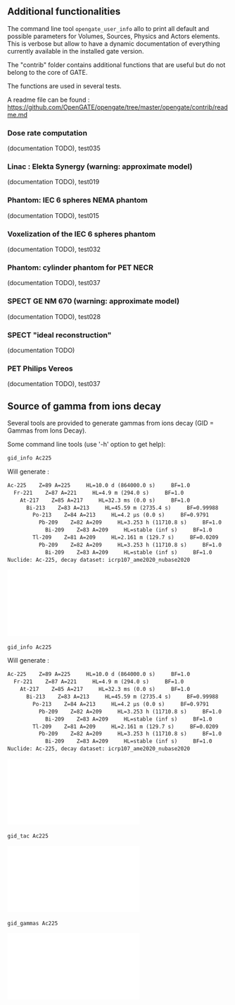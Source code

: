 ## Additional functionalities

The command line tool ```opengate_user_info``` allo to print all default and possible parameters for Volumes, Sources, Physics and Actors elements. This is verbose but allow to have a dynamic documentation of everything currently available in the installed gate version.

The "contrib" folder contains additional functions that are useful but do not belong to the core of GATE.

The functions are used in several tests.

A readme file can be found : https://github.com/OpenGATE/opengate/tree/master/opengate/contrib/readme.md

### Dose rate computation

(documentation TODO), test035

### Linac : Elekta Synergy (warning: approximate model)

(documentation TODO), test019

### Phantom: IEC 6 spheres NEMA phantom

(documentation TODO), test015

### Voxelization of the IEC 6 spheres phantom

(documentation TODO), test032

### Phantom: cylinder phantom for PET NECR

(documentation TODO), test037

### SPECT GE NM 670 (warning: approximate model)

(documentation TODO), test028

### SPECT "ideal reconstruction"

(documentation TODO)

### PET Philips Vereos

(documentation TODO), test037

## Source of gamma from ions decay

Several tools are provided to generate gammas from ions decay (GID = Gammas from Ions Decay).

Some command line tools (use '-h' option to get help):

```python
gid_info Ac225
```
Will generate :
```txt
Ac-225    Z=89 A=225     HL=10.0 d (864000.0 s)     BF=1.0
  Fr-221    Z=87 A=221     HL=4.9 m (294.0 s)     BF=1.0
    At-217    Z=85 A=217     HL=32.3 ms (0.0 s)     BF=1.0
      Bi-213    Z=83 A=213     HL=45.59 m (2735.4 s)     BF=0.99988
        Po-213    Z=84 A=213     HL=4.2 μs (0.0 s)     BF=0.9791
          Pb-209    Z=82 A=209     HL=3.253 h (11710.8 s)     BF=1.0
            Bi-209    Z=83 A=209     HL=stable (inf s)     BF=1.0
        Tl-209    Z=81 A=209     HL=2.161 m (129.7 s)     BF=0.0209
          Pb-209    Z=82 A=209     HL=3.253 h (11710.8 s)     BF=1.0
            Bi-209    Z=83 A=209     HL=stable (inf s)     BF=1.0
Nuclide: Ac-225, decay dataset: icrp107_ame2020_nubase2020
```

![](figures/Ac225_info.pdf)


```python
gid_info Ac225
```
Will generate :
```txt
Ac-225    Z=89 A=225     HL=10.0 d (864000.0 s)     BF=1.0
  Fr-221    Z=87 A=221     HL=4.9 m (294.0 s)     BF=1.0
    At-217    Z=85 A=217     HL=32.3 ms (0.0 s)     BF=1.0
      Bi-213    Z=83 A=213     HL=45.59 m (2735.4 s)     BF=0.99988
        Po-213    Z=84 A=213     HL=4.2 μs (0.0 s)     BF=0.9791
          Pb-209    Z=82 A=209     HL=3.253 h (11710.8 s)     BF=1.0
            Bi-209    Z=83 A=209     HL=stable (inf s)     BF=1.0
        Tl-209    Z=81 A=209     HL=2.161 m (129.7 s)     BF=0.0209
          Pb-209    Z=82 A=209     HL=3.253 h (11710.8 s)     BF=1.0
            Bi-209    Z=83 A=209     HL=stable (inf s)     BF=1.0
Nuclide: Ac-225, decay dataset: icrp107_ame2020_nubase2020
```

![](figures/Ac225_info.pdf)


```python
gid_tac Ac225
```

![](figures/Ac225_tac.pdf)


```python
gid_gammas Ac225
```

![](figures/Ac225_gammas.pdf)
